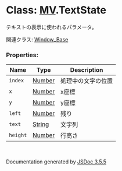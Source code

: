 # Class: [MV](MV.md).TextState
テキストの表示に使われるパラメータ。

関連クラス: [Window_Base](Window_Base.md)


### Properties:

| Name | Type | Description |
| --- | --- | --- |
| `index` | [Number](Number.md) | 処理中の文字の位置 |
| `x` | [Number](Number.md) | x座標 |
| `y` | [Number](Number.md) | y座標 |
| `left` | [Number](Number.md) | 残り |
| `text` | [String](String.md) | 文字列 |
| `height` | [Number](Number.md) | 行高さ |

 <br>

  Documentation generated by [JSDoc 3.5.5](https://github.com/jsdoc3/jsdoc)

